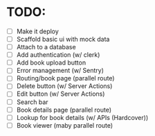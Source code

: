 # TODO:
- [ ] Make it deploy
- [ ] Scaffold basic ui with mock data
- [ ] Attach to a database
- [ ] Add authentication (w/ clerk)
- [ ] Add book upload button
- [ ] Error management (w/ Sentry)
- [ ] Routing/book page (parallel route)
- [ ] Delete button (w/ Server Actions)
- [ ] Edit button (w/ Server Actions)
- [ ] Search bar
- [ ] Book details page (parallel route)
- [ ] Lookup for book details (w/ APIs (Hardcover))
- [ ] Book viewer (maby parallel route)
